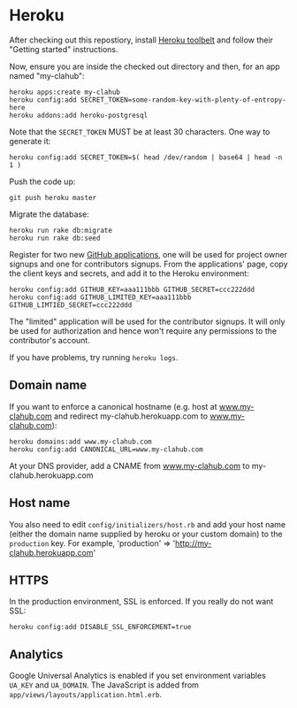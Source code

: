 Heroku
===============

After checking out this repostiory, install [Heroku toolbelt](https://toolbelt.heroku.com/) and follow their "Getting started" instructions.

Now, ensure you are inside the checked out directory and then, for an app named "my-clahub":

    heroku apps:create my-clahub
    heroku config:add SECRET_TOKEN=some-random-key-with-plenty-of-entropy-here
    heroku addons:add heroku-postgresql

Note that the `SECRET_TOKEN` MUST be at least 30 characters. One way to generate it:

    heroku config:add SECRET_TOKEN=$( head /dev/random | base64 | head -n 1 )

Push the code up:

    git push heroku master

Migrate the database:

    heroku run rake db:migrate
    heroku run rake db:seed

Register for two new [GitHub applications](https://github.com/settings/applications/new), one will be used for project owner signups and one for contributors signups. From the applications' page, copy the client keys and secrets, and add it to the Heroku environment:

    heroku config:add GITHUB_KEY=aaa111bbb GITHUB_SECRET=ccc222ddd
    heroku config:add GITHUB_LIMITED_KEY=aaa111bbb GITHUB_LIMTIED_SECRET=ccc222ddd

The "limited" application will be used for the contributor signups. It will only be used for authorization and hence won't require any permissions to the contributor's account.

If you have problems, try running `heroku logs`.

Domain name
------------------

If you want to enforce a canonical hostname (e.g. host at www.my-clahub.com and
redirect my-clahub.herokuapp.com to www.my-clahub.com):

    heroku domains:add www.my-clahub.com
    heroku config:add CANONICAL_URL=www.my-clahub.com

At your DNS provider, add a CNAME from www.my-clahub.com to my-clahub.herokuapp.com

Host name
----------------
You also need to edit `config/initializers/host.rb` and add your host name (either the domain name supplied by heroku or your custom domain) to the `production` key. For example,
    'production'  => 'http://my-clahub.herokuapp.com'

HTTPS
------------------

In the production environment, SSL is enforced.  If you really do not want SSL:

    heroku config:add DISABLE_SSL_ENFORCEMENT=true

Analytics
------------------

Google Universal Analytics is enabled if you set environment variables `UA_KEY`
and `UA_DOMAIN`.  The JavaScript is added from
`app/views/layouts/application.html.erb`.
